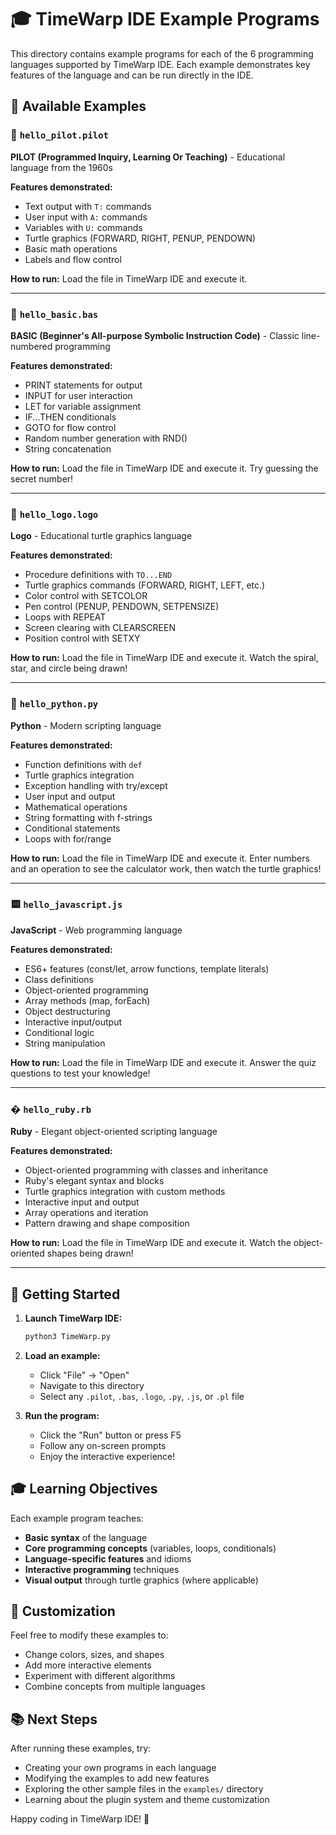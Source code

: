 # 🎓 TimeWarp IDE Example Programs

This directory contains example programs for each of the 6 programming languages supported by TimeWarp IDE. Each example demonstrates key features of the language and can be run directly in the IDE.

## 📁 Available Examples

### 🎨 `hello_pilot.pilot`
**PILOT (Programmed Inquiry, Learning Or Teaching)** - Educational language from the 1960s

**Features demonstrated:**
- Text output with `T:` commands
- User input with `A:` commands
- Variables with `U:` commands
- Turtle graphics (FORWARD, RIGHT, PENUP, PENDOWN)
- Basic math operations
- Labels and flow control

**How to run:** Load the file in TimeWarp IDE and execute it.

---

### 🎯 `hello_basic.bas`
**BASIC (Beginner's All-purpose Symbolic Instruction Code)** - Classic line-numbered programming

**Features demonstrated:**
- PRINT statements for output
- INPUT for user interaction
- LET for variable assignment
- IF...THEN conditionals
- GOTO for flow control
- Random number generation with RND()
- String concatenation

**How to run:** Load the file in TimeWarp IDE and execute it. Try guessing the secret number!

---

### 🐢 `hello_logo.logo`
**Logo** - Educational turtle graphics language

**Features demonstrated:**
- Procedure definitions with `TO...END`
- Turtle graphics commands (FORWARD, RIGHT, LEFT, etc.)
- Color control with SETCOLOR
- Pen control (PENUP, PENDOWN, SETPENSIZE)
- Loops with REPEAT
- Screen clearing with CLEARSCREEN
- Position control with SETXY

**How to run:** Load the file in TimeWarp IDE and execute it. Watch the spiral, star, and circle being drawn!

---

### 🐍 `hello_python.py`
**Python** - Modern scripting language

**Features demonstrated:**
- Function definitions with `def`
- Turtle graphics integration
- Exception handling with try/except
- User input and output
- Mathematical operations
- String formatting with f-strings
- Conditional statements
- Loops with for/range

**How to run:** Load the file in TimeWarp IDE and execute it. Enter numbers and an operation to see the calculator work, then watch the turtle graphics!

---

### 🟨 `hello_javascript.js`
**JavaScript** - Web programming language

**Features demonstrated:**
- ES6+ features (const/let, arrow functions, template literals)
- Class definitions
- Object-oriented programming
- Array methods (map, forEach)
- Object destructuring
- Interactive input/output
- Conditional logic
- String manipulation

**How to run:** Load the file in TimeWarp IDE and execute it. Answer the quiz questions to test your knowledge!

---

### � `hello_ruby.rb`
**Ruby** - Elegant object-oriented scripting language

**Features demonstrated:**
- Object-oriented programming with classes and inheritance
- Ruby's elegant syntax and blocks
- Turtle graphics integration with custom methods
- Interactive input and output
- Array operations and iteration
- Pattern drawing and shape composition

**How to run:** Load the file in TimeWarp IDE and execute it. Watch the object-oriented shapes being drawn!

---

## 🚀 Getting Started

1. **Launch TimeWarp IDE:**
   ```bash
   python3 TimeWarp.py
   ```

2. **Load an example:**
   - Click "File" → "Open"
   - Navigate to this directory
   - Select any `.pilot`, `.bas`, `.logo`, `.py`, `.js`, or `.pl` file

3. **Run the program:**
   - Click the "Run" button or press F5
   - Follow any on-screen prompts
   - Enjoy the interactive experience!

## 🎓 Learning Objectives

Each example program teaches:
- **Basic syntax** of the language
- **Core programming concepts** (variables, loops, conditionals)
- **Language-specific features** and idioms
- **Interactive programming** techniques
- **Visual output** through turtle graphics (where applicable)

## 🔧 Customization

Feel free to modify these examples to:
- Change colors, sizes, and shapes
- Add more interactive elements
- Experiment with different algorithms
- Combine concepts from multiple languages

## 📚 Next Steps

After running these examples, try:
- Creating your own programs in each language
- Modifying the examples to add new features
- Exploring the other sample files in the `examples/` directory
- Learning about the plugin system and theme customization

Happy coding in TimeWarp IDE! 🎉
